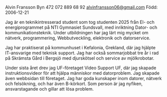 Alvin Fransson 
Byn 472
072 889 68 92
alvinfransson06@gmail.com
Född: 2006-12-21 

Jag är en teknikintresserad student som tog studenten 2025 från El- och energiprogrammet på NTI Gymnasiet Sundsvall, med inriktning Dator- och kommunikationsteknik. Under utbildningen har jag lärt mig mycket om nätverk, programmering, Webbutveckling, elektronik och datorservice. 

Jag har praktiserat på kommunhuset i Kefalonia, Grekland, där jag hjälpte IT-ansvarige med teknisk support. Jag har också sommarjobbat tre år i rad på Skrämsta Gård i Bergsjö med djurskötsel och service av mjölkrobotar. 

Under sista året drev jag UF-företaget Video Support UF, där jag skapade instruktionsvideor för att hjälpa människor med datorproblem. Jag skapade även webbsidan till företaget. Jag har goda kunskaper inom datorer, nätverk och felsökning, och har även B-körkort. Som person är jag nyfiken, ansvarstagande och gillar att lösa problem.
